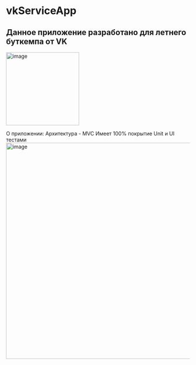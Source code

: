 # vkServiceApp

## Данное приложение разработано для летнего буткемпа от VK
<img width="200" alt="image" src="https://user-images.githubusercontent.com/21089435/178983853-53efd889-68b2-472b-8c6b-e11b77e96f7e.png">

О приложении: 
Архитектура - MVC
Имеет 100% покрытие Unit и UI тестами
<img width="592" alt="image" src="https://user-images.githubusercontent.com/21089435/178984464-87c2240a-0315-479a-8e2a-94cfcf6d0670.png">
